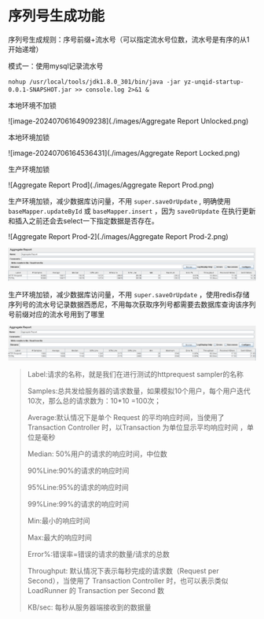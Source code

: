 # 序列号生成功能

序列号生成规则：序号前缀+流水号（可以指定流水号位数，流水号是有序的从1开始递增）

模式一：使用mysql记录流水号



```shell
nohup /usr/local/tools/jdk1.8.0_301/bin/java -jar yz-unqid-startup-0.0.1-SNAPSHOT.jar >> console.log 2>&1 &
```



本地环境不加锁

![image-20240706164909238](./images/Aggregate Report Unlocked.png)

本地环境加锁

![image-20240706164536431](./images/Aggregate Report Locked.png)

生产环境加锁

![Aggregate Report Prod](./images/Aggregate Report Prod.png)

生产环境加锁，减少数据库访问量，不用 `super.saveOrUpdate` , 明确使用`baseMapper.updateById` 或 `baseMapper.insert` ，因为 `saveOrUpdate` 在执行更新和插入之前还会去select一下指定数据是否存在。

![Aggregate Report Prod-2](./images/Aggregate Report Prod-2.png)

![image-20240706171929928](./images/image-20240706171929928.png)



生产环境加锁，减少数据库访问量，不用 `super.saveOrUpdate` ，使用redis存储序列号的流水号记录数据西悉尼，不用每次获取序列号都需要去数据库查询该序列号前缀对应的流水号用到了哪里

![image-20240710233619887](./images/image-20240710233619887.png)



> Label:请求的名称，就是我们在进行测试的httprequest sampler的名称
>
> Samples:总共发给服务器的请求数量，如果模拟10个用户，每个用户迭代10次，那么总的请求数为：10*10 =100次；
>
> Average:默认情况下是单个 Request 的平均响应时间，当使用了 Transaction Controller 时，以Transaction 为单位显示平均响应时间 ，单位是毫秒
>
> Median: 50%用户的请求的响应时间，中位数
>
> 90%Line:90%的请求的响应时间
>
> 95%Line:95%的请求的响应时间
>
> 99%Line:99%的请求的响应时间
>
> Min:最小的响应时间
>
> Max:最大的响应时间
>
> Error%:错误率=错误的请求的数量/请求的总数
>
> Throughput: 默认情况下表示每秒完成的请求数（Request per Second），当使用了 Transaction Controller 时，也可以表示类似 LoadRunner 的 Transaction per Second 数 
>
> KB/sec: 每秒从服务器端接收到的数据量

